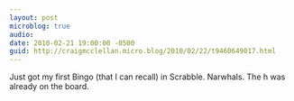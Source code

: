 ```yaml
---
layout: post
microblog: true
audio: 
date: 2010-02-21 19:00:00 -0500
guid: http://craigmcclellan.micro.blog/2010/02/22/t9460649017.html
---
```

Just got my first Bingo (that I can recall) in Scrabble. Narwhals. The h was already on the board.
